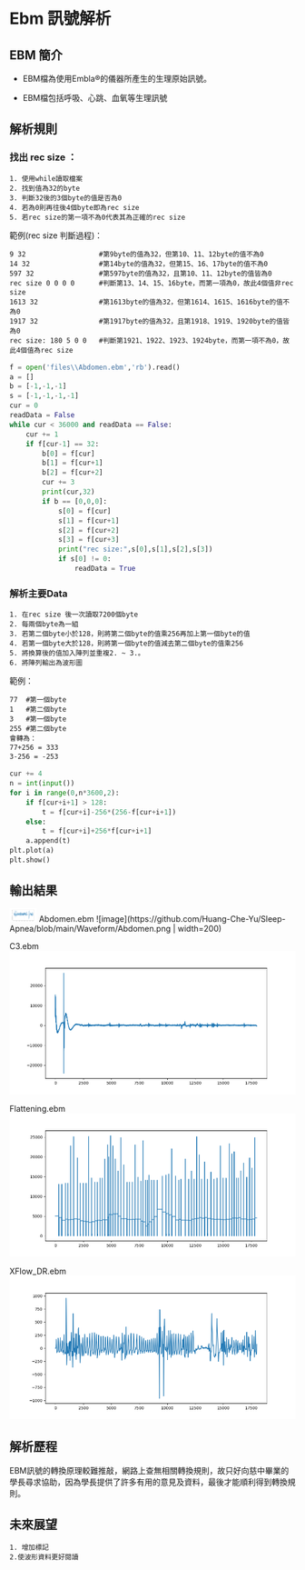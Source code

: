 # Ebm 訊號解析

## EBM 簡介

 * EBM檔為使用Embla®的儀器所產生的生理原始訊號。

 * EBM檔包括呼吸、心跳、血氧等生理訊號

## 解析規則
  
### 找出 rec size ：
    1. 使用while讀取檔案
    2. 找到值為32的byte
    3. 判斷32後的3個byte的值是否為0
    4. 若為0則再往後4個byte即為rec size
    5. 若rec size的第一項不為0代表其為正確的rec size

範例(rec size 判斷過程)：

    9 32                  #第9byte的值為32，但第10、11、12byte的值不為0
    14 32                 #第14byte的值為32，但第15、16、17byte的值不為0
    597 32                #第597byte的值為32，且第10、11、12byte的值皆為0
    rec size 0 0 0 0      #判斷第13、14、15、16byte，而第一項為0，故此4個值非rec size
    1613 32               #第1613byte的值為32，但第1614、1615、1616byte的值不為0
    1917 32               #第1917byte的值為32，且第1918、1919、1920byte的值皆為0
    rec size: 180 5 0 0   #判斷第1921、1922、1923、1924byte，而第一項不為0，故此4個值為rec size
    
```py
f = open('files\\Abdomen.ebm','rb').read()
a = []
b = [-1,-1,-1]
s = [-1,-1,-1,-1]
cur = 0
readData = False
while cur < 36000 and readData == False:
    cur += 1
    if f[cur-1] == 32:
        b[0] = f[cur]
        b[1] = f[cur+1]
        b[2] = f[cur+2]
        cur += 3
        print(cur,32)
        if b == [0,0,0]:
            s[0] = f[cur]
            s[1] = f[cur+1]
            s[2] = f[cur+2]
            s[3] = f[cur+3]
            print("rec size:",s[0],s[1],s[2],s[3])
            if s[0] != 0:
                readData = True
``` 

### 解析主要Data
    1. 在rec size 後一次讀取7200個byte
    2. 每兩個byte為一組
    3. 若第二個byte小於128，則將第二個byte的值乘256再加上第一個byte的值
    4. 若第一個byte大於128，則將第一個byte的值減去第二個byte的值乘256
    5. 將換算後的值加入陣列並重複2. ~ 3.。
    6. 將陣列輸出為波形圖

範例：
    
    77  #第一個byte
    1   #第二個byte
    3   #第一個byte
    255 #第二個byte
    會轉為：
    77+256 = 333
    3-256 = -253


```py
cur += 4
n = int(input())
for i in range(0,n*3600,2):
    if f[cur+i+1] > 128:
        t = f[cur+i]-256*(256-f[cur+i+1])
    else:
        t = f[cur+i]+256*f[cur+i+1]
    a.append(t)
plt.plot(a)
plt.show()
```

## 輸出結果

<img src="https://github.com/Huang-Che-Yu/Sleep-Apnea/blob/main/Waveform/Abdomen.png" width="48">
Abdomen.ebm
![image](https://github.com/Huang-Che-Yu/Sleep-Apnea/blob/main/Waveform/Abdomen.png | width=200)

C3.ebm
![image](https://github.com/Huang-Che-Yu/Sleep-Apnea/blob/main/Waveform/C3.png)

Flattening.ebm
![image](https://github.com/Huang-Che-Yu/Sleep-Apnea/blob/main/Waveform/Flattening.png)

XFlow_DR.ebm
![image](https://github.com/Huang-Che-Yu/Sleep-Apnea/blob/main/Waveform/XFlow_DR.png)


  
## 解析歷程
  
  EBM訊號的轉換原理較難推敲，網路上查無相關轉換規則，故只好向慈中畢業的學長尋求協助，因為學長提供了許多有用的意見及資料，最後才能順利得到轉換規則。

## 未來展望

    1. 增加標記
    2.使波形資料更好閱讀


